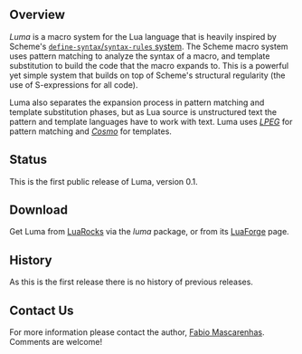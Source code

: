 ## Overview

*Luma* is a macro system for the Lua language that is heavily inspired by Scheme's 
[`define-syntax`/`syntax-rules` system][scheme]. The Scheme macro system
uses pattern matching to analyze the syntax of a macro, and template substitution to build
the code that the macro expands to. This is a powerful yet simple system that builds on top
of Scheme's structural regularity (the use of S-expressions for all code).

Luma also separates the expansion process in pattern matching and template substitution phases,
but as Lua source is unstructured text the pattern and template languages have to work with text.
Luma uses [*LPEG*][lpeg] for pattern matching and [*Cosmo*][cosmo] for templates.

## Status

This is the first public release of Luma, version 0.1.

## Download

Get Luma from [LuaRocks](http://luarocks.org) via the *luma* package, or from its [LuaForge](http://luaforge.net/projects/luma) page.

## History

As this is the first release there is no history of previous releases.

## Contact Us

For more information please contact the author, [Fabio Mascarenhas](mailto:mascarenhas-NO-SPAM-THANKS@acm.org).
Comments are welcome!

[lpeg]: http://lpeg.luaforge.net "LPEG"

[scheme]: http://citeseer.ist.psu.edu/88826.html "Syntactic Abstraction in Scheme"

[cosmo]: http://cosmo.luaforge.net "Cosmo"
